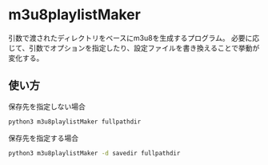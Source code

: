 # m3u8playlistMaker
引数で渡されたディレクトリをベースにm3u8を生成するプログラム。
必要に応じて、引数でオプションを指定したり、設定ファイルを書き換えることで挙動が変化する。

## 使い方
保存先を指定しない場合
```bash
python3 m3u8playlistMaker fullpathdir
```

保存先を指定する場合
```bash
python3 m3u8playlistMaker -d savedir fullpathdir
```
